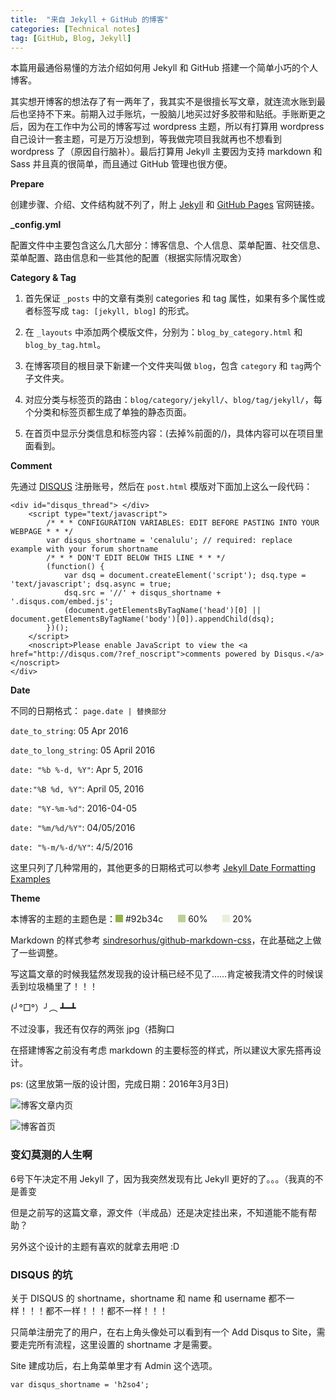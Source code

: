 ```yaml
---
title:  "来自 Jekyll + GitHub 的博客"
categories: [Technical notes]
tag: [GitHub, Blog, Jekyll]
---
```


本篇用最通俗易懂的方法介绍如何用 Jekyll 和 GitHub 搭建一个简单小巧的个人博客。

其实想开博客的想法存了有一两年了，我其实不是很擅长写文章，就连流水账到最后也坚持不下来。前期入过手账坑，一股脑儿地买过好多胶带和贴纸。手账断更之后，因为在工作中为公司的博客写过 wordpress 主题，所以有打算用 wordpress 自己设计一套主题，可是万万没想到，等我做完项目我就再也不想看到 wordpress 了（原因自行脑补）。最后打算用 Jekyll 主要因为支持 markdown 和 Sass 并且真的很简单，而且通过 GitHub 管理也很方便。

**Prepare**

创建步骤、介绍、文件结构就不列了，附上 [Jekyll](http://jekyllrb.com/) 和 [GitHub Pages](https://pages.github.com/) 官网链接。

**\_config.yml**

配置文件中主要包含这么几大部分：博客信息、个人信息、菜单配置、社交信息、菜单配置、路由信息和一些其他的配置（根据实际情况取舍）

**Category & Tag**

1. 首先保证 `_posts` 中的文章有类别 categories 和 tag 属性，如果有多个属性或者标签写成 `tag: [jekyll, blog]` 的形式。

2. 在 `_layouts` 中添加两个模版文件，分别为：`blog_by_category.html` 和 `blog_by_tag.html`。

3. 在博客项目的根目录下新建一个文件夹叫做 `blog`，包含 `category` 和 `tag`两个子文件夹。

4. 对应分类与标签页的路由：`blog/category/jekyll/`、`blog/tag/jekyll/`，每个分类和标签页都生成了单独的静态页面。

5. 在首页中显示分类信息和标签内容：(去掉%前面的/)，具体内容可以在项目里面看到。

**Comment**

先通过 [DISQUS](https://disqus.com/) 注册账号，然后在 `post.html` 模版对下面加上这么一段代码：

```
<div id="disqus_thread"> </div>
    <script type="text/javascript">
        /* * * CONFIGURATION VARIABLES: EDIT BEFORE PASTING INTO YOUR WEBPAGE * * */
        var disqus_shortname = 'cenalulu'; // required: replace example with your forum shortname
        /* * * DON'T EDIT BELOW THIS LINE * * */
        (function() {
            var dsq = document.createElement('script'); dsq.type = 'text/javascript'; dsq.async = true;
            dsq.src = '//' + disqus_shortname + '.disqus.com/embed.js';
            (document.getElementsByTagName('head')[0] || document.getElementsByTagName('body')[0]).appendChild(dsq);
        })();
    </script>
    <noscript>Please enable JavaScript to view the <a href="http://disqus.com/?ref_noscript">comments powered by Disqus.</a></noscript>
</div>
```

**Date**

不同的日期格式： `page.date | 替换部分`

`date_to_string`: 05 Apr 2016

`date_to_long_string`: 05 April 2016

`date: "%b %-d, %Y"`: Apr 5, 2016

`date:"%B %d, %Y"`: April 05, 2016

`date: "%Y-%m-%d"`: 2016-04-05

`date: "%m/%d/%Y"`: 04/05/2016

`date: "%-m/%-d/%Y"`: 4/5/2016

这里只列了几种常用的，其他更多的日期格式可以参考 [Jekyll Date Formatting Examples](http://alanwsmith.com/jekyll-liquid-date-formatting-examples)

**Theme**

本博客的主题的主题色是：<span style="display: inline-block; width: 12px; height: 12px; background-color: #92b34c;"></span> #92b34c <span style="display: inline-block; width: 12px; height: 12px; background-color: rgba(146, 179, 76, .6); margin-left: 20px;"></span> 60%  <span style="display: inline-block; width: 12px; height: 12px; background-color: rgba(146, 179, 76, .2); margin-left: 20px;"></span> 20%

Markdown 的样式参考 [sindresorhus/github-markdown-css](https://github.com/sindresorhus/github-markdown-css)，在此基础之上做了一些调整。

写这篇文章的时候我猛然发现我的设计稿已经不见了……肯定被我清文件的时候误丢到垃圾桶里了！！！

 (╯°□°）╯︵ ┻━┻

不过没事，我还有仅存的两张 jpg（捂胸口

在搭建博客之前没有考虑 markdown 的主要标签的样式，所以建议大家先搭再设计。

ps: (这里放第一版的设计图，完成日期：2016年3月3日)

![博客文章内页](http://7xso7u.com2.z0.glb.clouddn.com/Blog%20Post%20.jpg)

![博客首页](http://7xso7u.com2.z0.glb.clouddn.com/Blog%20Index%203.13%2018:00.jpg)

### 变幻莫测的人生啊

6号下午决定不用 Jekyll 了，因为我突然发现有比 Jekyll 更好的了。。。（我真的不是善变

但是之前写的这篇文章，源文件（半成品）还是决定挂出来，不知道能不能有帮助？

另外这个设计的主题有喜欢的就拿去用吧 :D

### DISQUS 的坑

关于 DISQUS 的 shortname，shortname 和 name 和 username 都不一样！！！都不一样！！！都不一样！！！

只简单注册完了的用户，在右上角头像处可以看到有一个 Add Disqus to Site，需要走完所有流程，这里设置的 shortname 才是需要。

Site 建成功后，右上角菜单里才有 Admin 这个选项。

```
var disqus_shortname = 'h2so4';
```
